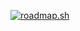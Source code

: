 [![roadmap.sh](https://roadmap.sh/card/wide/668d28e38896c6f50b145f5c?variant=dark)](https://roadmap.sh)
